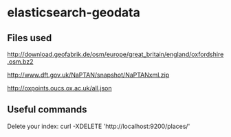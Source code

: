 elasticsearch-geodata
=====================

Files used
----------

http://download.geofabrik.de/osm/europe/great_britain/england/oxfordshire.osm.bz2

http://www.dft.gov.uk/NaPTAN/snapshot/NaPTANxml.zip

http://oxpoints.oucs.ox.ac.uk/all.json

Useful commands
---------------

Delete your index: curl -XDELETE 'http://localhost:9200/places/'


